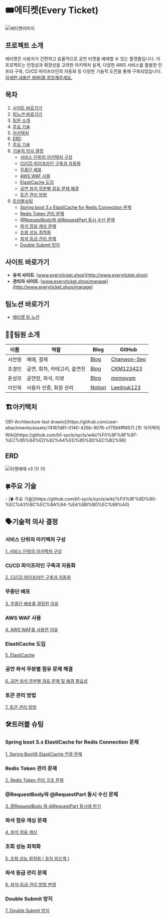 # 🎟️에티켓(Every Ticket)
![에티켓이미지](https://github.com/user-attachments/assets/34672602-5c6e-4355-9a5e-a0e14ddfa6b1)

## 프로젝트 소개
에티켓은 사용자가 간편하고 효율적으로 공연 티켓을 예매할 수 있는 플랫폼입니다. 이 프로젝트는 안정성과 확장성을 고려한 아키텍처 설계, 다양한 AWS 서비스를 활용한 인프라 구축, CI/CD 파이프라인의 자동화 등 다양한 기술적 도전을 통해 구축되었습니다.
[자세한 내용은 WIKI를 참조해주세요.](https://github.com/b1-sycls/sycls/wiki)
## 목차

1. [사이트 바로가기](#사이트-바로가기)
2. [팀노션 바로가기](#팀노션-바로가기)
3. [팀원 소개](#팀원-소개)
4. [주요 기술](#주요-기술)
5. [아키텍처](#아키텍처)
6. [ERD](#ERD)
7. [주요 기술](#주요-기술)
8. [기술적 의사 결정](#기술적-의사-결정)
    - [서비스 단위의 아키텍처 구성](#서비스-단위의-아키텍처-구성)
    - [CI/CD 파이프라인 구축과 자동화](#cicd-파이프라인-구축과-자동화)
    - [무중단 배포](#무중단-배포)
    - [AWS WAF 사용](#aws-waf-사용)
    - [ElastiCache 도입](#elasticache-도입)
    - [공연 좌석 무분별 점유 문제 해결](#공연-좌석-무분별-점유-문제-해결)
    - [토큰 관리 방법](#토큰-관리-방법)
9. [트러블슈팅](#트러블-슈팅)
    - [Spring boot 3.x ElastiCache for Redis Connection 문제](#spring-boot-3x-elasticache-for-redis-connection-문제)
    - [Redis Token 관리 문제](#redis-token-관리-문제)
    - [@RequestBody와 @RequestPart 동시 수신 문제](#requestbody와-requestpart-동시-수신-문제)
    - [좌석 점유 캐싱 문제](#좌석-점유-캐싱-문제)
    - [조회 성능 최적화](#조회-성능-최적화)
    - [좌석 등급 관리 문제](#좌석-등급-관리-문제)
    - [Double Submit 방지](#double-submit-방지)


## 사이트 바로가기
- **유저 사이트**: [www.everyticket.shop](http://www.everyticket.shop)
- **관리자 사이트**: [www.everyticket.shop/manage](http://www.everyticket.shop/manage)

## 팀노션 바로가기
- [에티켓 팀 노션](https://teamsparta.notion.site/everyTicket-91486dd6f1af4dbca95a33ba3bc219b7)

<h2 id="팀원-소개" style="border: none;">🧑‍💻팀원 소개</h2>

| 이름     | 역할                       | Blog                                           | GitHub           |
|----------|----------------------------|------------------------------------------------|------------------|
| 서찬원   | 예매, 결제                 | [Blog](https://scwonn60.tistory.com)           | [Chanwon-Seo](https://github.com/Chanwon-Seo) |
| 조경민   | 공연, 회차, 카테고리, 출연진 | [Blog](https://velog.io/@one_step_than/posts)  | [CKM123423](https://github.com/CKM123423) |
| 윤성모   | 공연장, 좌석, 리뷰           | [Blog](https://velog.io/@momoysm/posts)        | [momoysm](https://github.com/momoysm) |
| 이진욱   | 사용자 인증, 회원 관리       | [Notion](https://leecoding.notion.site)       | [Leejinuk123](https://github.com/Leejinuk123) |

<h2 id="아키택처" style="border: none;">🏗아키택처</h2>
![B1-Architecture-last drawio](https://github.com/user-attachments/assets/74187d81-0140-426b-9076-cf7594fff457)
[🏗 아키텍처 Wiki](https://github.com/b1-sycls/sycls/wiki/%F0%9F%8F%97-%EC%95%84%ED%82%A4%ED%85%8D%EC%B2%98)


## ERD
![티켓예매 v3 (1) (1)](https://github.com/user-attachments/assets/6ae18336-f0a5-464f-aa63-3928e7fdc600)

<h2 id="주요-기술" style="border: none;">🍀주요 기술</h2>
- [🍀 주요 기술](https://github.com/b1-sycls/sycls/wiki/%F0%9F%8D%80-%EC%A3%BC%EC%9A%94-%EA%B8%B0%EC%88%A0)

<h2 id="기술적-의사-결정" style="border: none;">🗣️기술적 의사 결정</h2>

### 서비스 단위의 아키텍처 구성

[1. 서비스 단위의 아키텍처 구성](https://github.com/b1-sycls/sycls/wiki/%EC%84%9C%EB%B9%84%EC%8A%A4-%EB%8B%A8%EC%9C%84%EC%9D%98-%EC%95%84%ED%82%A4%ED%85%8D%EC%B2%98-%EA%B5%AC%EC%84%B1)

### CI/CD 파이프라인 구축과 자동화

[2. CI/CD 파이프라인 구축과 자동화](https://github.com/b1-sycls/sycls/wiki/CI-CD-%ED%8C%8C%EC%9D%B4%ED%94%84%EB%9D%BC%EC%9D%B8-%EA%B5%AC%EC%B6%95%EA%B3%BC-%EC%9E%90%EB%8F%99%ED%99%94)

### 무중단 배포

[3. 무중단 배포를 결정한 이유](https://github.com/b1-sycls/sycls/wiki/%EB%AC%B4%EC%A4%91%EB%8B%A8-%EB%B0%B0%ED%8F%AC%EB%A5%BC-%EA%B2%B0%EC%A0%95%ED%95%9C-%EC%9D%B4%EC%9C%A0)


### AWS WAF 사용

[4. AWS WAF를 사용한 이유](https://github.com/b1-sycls/sycls/wiki/AWS-WAF%EB%A5%BC-%EC%82%AC%EC%9A%A9%ED%95%9C-%EC%9D%B4%EC%9C%A0)

### ElastiCache 도입

[5. ElastiCache](https://github.com/b1-sycls/sycls/wiki/ElastiCache)

### 공연 좌석 무분별 점유 문제 해결

[6. 공연 좌석 무분별 점유 문제 및 해결 필요성](https://github.com/b1-sycls/sycls/wiki/%EA%B3%B5%EC%97%B0-%EC%A2%8C%EC%84%9D-%EB%AC%B4%EB%B6%84%EB%B3%84-%EC%A0%90%EC%9C%A0-%EB%AC%B8%EC%A0%9C-%EB%B0%8F-%ED%95%B4%EA%B2%B0-%ED%95%84%EC%9A%94%EC%84%B1)

### 토큰 관리 방법
[7. 토큰 관리 방법](https://github.com/b1-sycls/sycls/wiki/%ED%86%A0%ED%81%B0-%EA%B4%80%EB%A6%AC-%EB%B0%A9%EB%B2%95)

<h2 id="트러블-슈팅" style="border: none;">🛠트러블 슈팅</h2>

### Spring boot 3.x ElastiCache for Redis Connection 문제

[1. Spring Boot와 ElastiCache 연결 문제](https://github.com/b1-sycls/sycls/wiki/Spring-Boot%EC%99%80-ElastiCache-%EC%97%B0%EA%B2%B0-%EB%AC%B8%EC%A0%9C)

### Redis Token 관리 문제

[2. Redis Token 관리 구조 문제](https://github.com/b1-sycls/sycls/wiki/Redis-Token-%EA%B4%80%EB%A6%AC-%EA%B5%AC%EC%A1%B0-%EB%AC%B8%EC%A0%9C)

### @RequestBody와 @RequestPart 동시 수신 문제

[3. @RequestBody 와 @RequestPart 동시에 받기](https://github.com/b1-sycls/sycls/wiki/@RequestBody-%EC%99%80-@RequestPart-%EB%8F%99%EC%8B%9C%EC%97%90-%EB%B0%9B%EA%B8%B0)

### 좌석 점유 캐싱 문제

[4. 좌석 점유 캐싱](https://github.com/b1-sycls/sycls/wiki/%EC%A2%8C%EC%84%9D-%EC%A0%90%EC%9C%A0-%EC%BA%90%EC%8B%B1)

### 조회 성능 최적화

[5. 조회 성능 최적화 ( 유저 피드백 )](https://github.com/b1-sycls/sycls/wiki/5.-%EC%A1%B0%ED%9A%8C-%EC%84%B1%EB%8A%A5-%EC%B5%9C%EC%A0%81%ED%99%94-(-%EC%9C%A0%EC%A0%80-%ED%94%BC%EB%93%9C%EB%B0%B1-))

### 좌석 등급 관리 문제

[6. 좌석‐등급 관리 방법 변경](https://github.com/b1-sycls/sycls/wiki/%EC%A2%8C%EC%84%9D%E2%80%90%EB%93%B1%EA%B8%89-%EA%B4%80%EB%A6%AC-%EB%B0%A9%EB%B2%95-%EB%B3%80%EA%B2%BD)

### Double Submit 방지

[7. Double Submit 방지](https://github.com/b1-sycls/sycls/wiki/Double-Submit-%EB%B0%A9%EC%A7%80)
